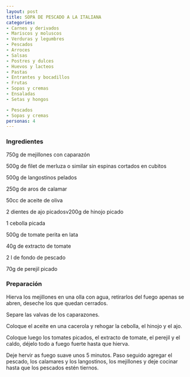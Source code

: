 ```yaml
---
layout: post
title: SOPA DE PESCADO A LA ITALIANA
categories:
- Carnes y derivados
- Mariscos y moluscos
- Verduras y legumbres
- Pescados
- Arroces
- Salsas
- Postres y dulces
- Huevos y lacteos
- Pastas
- Entrantes y bocadillos
- Frutas
- Sopas y cremas
- Ensaladas
- Setas y hongos

- Pescados
- Sopas y cremas
personas: 4 
---
```

<h3>Ingredientes</h3>
750g de mejillones con caparazón

500g de filet de merluza o similar sin espinas cortados en cubitos

500g de langostinos pelados

250g de aros de calamar

50cc de aceite de oliva

2 dientes de ajo picadosv200g de hinojo picado

1 cebolla picada

500g de tomate perita en lata

40g de extracto de tomate

2 l de fondo de pescado

70g de perejil picado

<h3>Preparación</h3>
Hierva los mejillones en una olla con agua, retirarlos del fuego apenas se abren, deseche los que quedan cerrados.

Separe las valvas de los caparazones.

Coloque el aceite en una cacerola y rehogar la cebolla, el hinojo y el ajo.

Coloque luego los tomates picados, el extracto de tomate, el perejil y el caldo, déjelo todo a fuego fuerte hasta que hierva.

Deje hervir as fuego suave unos 5 minutos. Paso seguido agregar el pescado, los calamares y los langostinos, los mejillones y deje cocinar hasta que los pescados estén tiernos.

